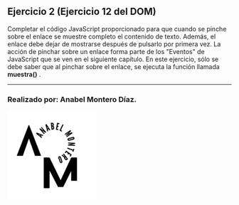 ## Ejercicio 2 (Ejercicio 12 del DOM)

Completar el código JavaScript proporcionado para que cuando se pinche sobre el enlace se muestre completo el contenido de texto. Además, el enlace debe dejar de mostrarse después de pulsarlo por primera vez. La acción de pinchar sobre un enlace forma parte de los "Eventos" de JavaScript que se ven en el siguiente capítulo. En este ejercicio, sólo se debe saber que al pinchar sobre el enlace, se ejecuta la función llamada **muestra()** .

---

### Realizado por: Anabel Montero Díaz.

![Imagen no encontrada](imagenes/logoModificadoAnabel.png)

